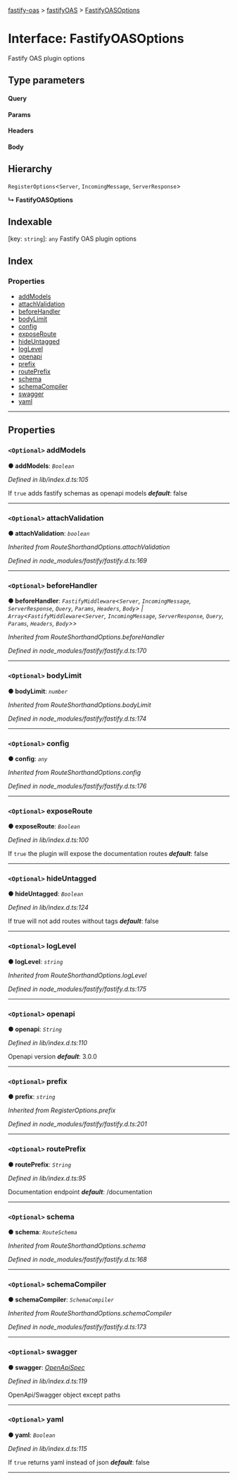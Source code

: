 [fastify-oas](../README.md) > [fastifyOAS](../modules/fastifyoas.md) > [FastifyOASOptions](../interfaces/fastifyoas.fastifyoasoptions.md)

# Interface: FastifyOASOptions

Fastify OAS plugin options

## Type parameters
#### Query 
#### Params 
#### Headers 
#### Body 
## Hierarchy

 `RegisterOptions`<`Server`, `IncomingMessage`, `ServerResponse`>

**↳ FastifyOASOptions**

## Indexable

\[key: `string`\]:&nbsp;`any`
Fastify OAS plugin options

## Index

### Properties

* [addModels](fastifyoas.fastifyoasoptions.md#addmodels)
* [attachValidation](fastifyoas.fastifyoasoptions.md#attachvalidation)
* [beforeHandler](fastifyoas.fastifyoasoptions.md#beforehandler)
* [bodyLimit](fastifyoas.fastifyoasoptions.md#bodylimit)
* [config](fastifyoas.fastifyoasoptions.md#config)
* [exposeRoute](fastifyoas.fastifyoasoptions.md#exposeroute)
* [hideUntagged](fastifyoas.fastifyoasoptions.md#hideuntagged)
* [logLevel](fastifyoas.fastifyoasoptions.md#loglevel)
* [openapi](fastifyoas.fastifyoasoptions.md#openapi)
* [prefix](fastifyoas.fastifyoasoptions.md#prefix)
* [routePrefix](fastifyoas.fastifyoasoptions.md#routeprefix)
* [schema](fastifyoas.fastifyoasoptions.md#schema)
* [schemaCompiler](fastifyoas.fastifyoasoptions.md#schemacompiler)
* [swagger](fastifyoas.fastifyoasoptions.md#swagger)
* [yaml](fastifyoas.fastifyoasoptions.md#yaml)

---

## Properties

<a id="addmodels"></a>

### `<Optional>` addModels

**● addModels**: *`Boolean`*

*Defined in lib/index.d.ts:105*

If `true` adds fastify schemas as openapi models
*__default__*: false

___
<a id="attachvalidation"></a>

### `<Optional>` attachValidation

**● attachValidation**: *`boolean`*

*Inherited from RouteShorthandOptions.attachValidation*

*Defined in node_modules/fastify/fastify.d.ts:169*

___
<a id="beforehandler"></a>

### `<Optional>` beforeHandler

**● beforeHandler**: *`FastifyMiddleware`<`Server`, `IncomingMessage`, `ServerResponse`, `Query`, `Params`, `Headers`, `Body`> | `Array`<`FastifyMiddleware`<`Server`, `IncomingMessage`, `ServerResponse`, `Query`, `Params`, `Headers`, `Body`>>*

*Inherited from RouteShorthandOptions.beforeHandler*

*Defined in node_modules/fastify/fastify.d.ts:170*

___
<a id="bodylimit"></a>

### `<Optional>` bodyLimit

**● bodyLimit**: *`number`*

*Inherited from RouteShorthandOptions.bodyLimit*

*Defined in node_modules/fastify/fastify.d.ts:174*

___
<a id="config"></a>

### `<Optional>` config

**● config**: *`any`*

*Inherited from RouteShorthandOptions.config*

*Defined in node_modules/fastify/fastify.d.ts:176*

___
<a id="exposeroute"></a>

### `<Optional>` exposeRoute

**● exposeRoute**: *`Boolean`*

*Defined in lib/index.d.ts:100*

If `true` the plugin will expose the documentation routes
*__default__*: false

___
<a id="hideuntagged"></a>

### `<Optional>` hideUntagged

**● hideUntagged**: *`Boolean`*

*Defined in lib/index.d.ts:124*

If true will not add routes without tags
*__default__*: false

___
<a id="loglevel"></a>

### `<Optional>` logLevel

**● logLevel**: *`string`*

*Inherited from RouteShorthandOptions.logLevel*

*Defined in node_modules/fastify/fastify.d.ts:175*

___
<a id="openapi"></a>

### `<Optional>` openapi

**● openapi**: *`String`*

*Defined in lib/index.d.ts:110*

Openapi version
*__default__*: 3.0.0

___
<a id="prefix"></a>

### `<Optional>` prefix

**● prefix**: *`string`*

*Inherited from RegisterOptions.prefix*

*Defined in node_modules/fastify/fastify.d.ts:201*

___
<a id="routeprefix"></a>

### `<Optional>` routePrefix

**● routePrefix**: *`String`*

*Defined in lib/index.d.ts:95*

Documentation endpoint
*__default__*: /documentation

___
<a id="schema"></a>

### `<Optional>` schema

**● schema**: *`RouteSchema`*

*Inherited from RouteShorthandOptions.schema*

*Defined in node_modules/fastify/fastify.d.ts:168*

___
<a id="schemacompiler"></a>

### `<Optional>` schemaCompiler

**● schemaCompiler**: *`SchemaCompiler`*

*Inherited from RouteShorthandOptions.schemaCompiler*

*Defined in node_modules/fastify/fastify.d.ts:173*

___
<a id="swagger"></a>

### `<Optional>` swagger

**● swagger**: *[OpenApiSpec](fastifyoas.openapispec.md)*

*Defined in lib/index.d.ts:119*

OpenApi/Swagger object except paths

___
<a id="yaml"></a>

### `<Optional>` yaml

**● yaml**: *`Boolean`*

*Defined in lib/index.d.ts:115*

If `true` returns yaml instead of json
*__default__*: false

___

